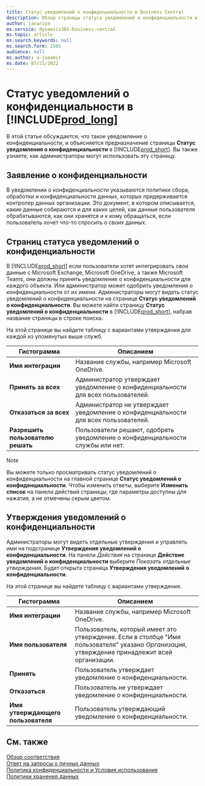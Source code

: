 ```yaml
---
title: Статус уведомлений о конфиденциальности в Business Central
description: Обзор страницы статуса уведомлений о конфиденциальности в Business Central
author: javariya
ms.service: dynamics365-business-central
ms.topic: article
ms.search.keywords: null
ms.search.form: 1565
audience: null
ms.author: a-jaaamir
ms.date: 07/21/2022
---
```


# <a name="privacy-notices-status-in-"></a><a name="privacy-notices-status-in-"></a>Статус уведомлений о конфиденциальности в [!INCLUDE[prod_long](includes/prod_long.md)]

В этой статье обсуждается, что такое уведомление о конфиденциальности, и объясняется предназначение страницы **Статус уведомления о конфиденциальности** в [!INCLUDE[prod_short](includes/prod_short.md)]. Вы также узнаете, как администраторы могут использовать эту страницу.

## <a name="privacy-notice"></a><a name="privacy-notice"></a>Заявление о конфиденциальности

В уведомлении о конфиденциальности указываются политики сбора, обработки и конфиденциальности данных, которых придерживается контролер данных организации. Это документ, в котором описывается, какие данные собираются и для каких целей, как данные пользователя обрабатываются, как они хранятся и к кому обращаться, если пользователь хочет что-то спросить о своих данных. 

## <a name="privacy-notices-status-page"></a><a name="privacy-notices-status-page"></a>Страниц статуса уведомлений о конфиденциальности

В [!INCLUDE[prod_short](includes/prod_short.md)] если пользователи хотят интегрировать свои данные с Microsoft Exchange, Microsoft OneDrive, а также Microsoft Teams, они должны принять уведомление о конфиденциальности для каждого объекта. Или администратор может одобрить уведомления о конфиденциальности от их имени. Администраторы могут видеть статус уведомлений о конфиденциальности на странице **Статус уведомлений о конфиденциальности**. Вы можете найти страницу **Статус уведомлений о конфиденциальности** в [!INCLUDE[prod_short](includes/prod_short.md)], набрав название страницы в строке поиска.  

На этой странице вы найдете таблицу с вариантами утверждения для каждой из упомянутых выше служб. 

| Гистограмма | Описанием |
| ----------- | ----------- | 
| **Имя интеграции** | Название службы, например Microsoft OneDrive. |
| **Принять за всех** | Администратор утверждает уведомление о конфиденциальности для всех пользователей. |
| **Отказаться за всех** | Администратор не утверждает уведомление о конфиденциальности для всех пользователей. |
| **Разрешить пользователю решать** | Пользователи решают, одобрять уведомление о конфиденциальности службы или нет. |

> [!NOTE]
> Вы можете только просматривать статус уведомлений о конфиденциальности на главной странице **Статус уведомлений о конфиденциальности**. Чтобы изменить ответы, выберите **Изменить список** на панели действий страницы, где параметры доступны для нажатия, а не отмечены серым цветом.

## <a name="privacy-notice-approvals"></a><a name="privacy-notice-approvals"></a>Утверждения уведомлений о конфиденциальности

Администраторы могут видеть отдельные утверждения и управлять ими на подстранице **Утверждения уведомлений о конфиденциальности**. На панели *Действия* на странице **Действие уведомлений о конфиденциальности** выберите *Показать отдельные* *утверждения*. Будет открыта страница **Утверждения уведомлений о конфиденциальности**.<br>

На этой странице вы найдете таблицу с вариантами утверждения. 

| Гистограмма | Описанием |
| ----------- | ----------- | 
| **Имя интеграции** | Название службы, например Microsoft OneDrive. |
| **Имя пользователя** | Пользователь, который имеет это утверждение. Если в столбце "Имя пользователя" указано *Организация*, утверждение принадлежит всей организации. 
| **Принять** | Пользователь утверждает уведомление о конфиденциальности. |
| **Отказаться** | Пользователь не утверждает уведомление о конфиденциальности. |
| **Имя утверждающего пользователя** | Пользователь утверждающий уведомление о конфиденциальности. |

## <a name="see-also"></a><a name="see-also"></a>См. также

[Обзор соответствия](/dynamics365/business-central/compliance/compliance-overview)  
[Ответ на запросы о личных данных](/dynamics365/business-central/admin-responding-to-requests-about-personal-data)  
[Политика конфиденциальности и Условия использования ](/dynamics365/business-central/dev-itpro/developer/readiness/readiness-checklist-i-privacypolicy-termsofuse)  
[Политики хранения данных](/dynamics365-release-plan/2020wave2/smb/dynamics365-business-central/define-retention-policies) 
